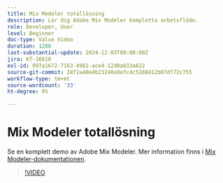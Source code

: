 ```yaml
---
title: Mix Modeler totallösning
description: Lär dig Adobe Mix Modeler kompletta arbetsflöde.
role: Developer, User
level: Beginner
doc-type: Value Video
duration: 1280
last-substantial-update: 2024-12-03T00:00:00Z
jira: KT-16610
exl-id: 097a1672-7163-4982-ace4-12d0ab33a622
source-git-commit: 28f2a40e4b23240a9efc4c5288412b07df72c755
workflow-type: tm+mt
source-wordcount: '33'
ht-degree: 0%

---
```


# Mix Modeler totallösning

Se en komplett demo av Adobe Mix Modeler. Mer information finns i [Mix Modeler-dokumentationen](https://experienceleague.adobe.com/sv/docs/mix-modeler/using/overview).

>[!VIDEO](https://video.tv.adobe.com/v/3440798/?learn=on&enablevpops&captions=swe)
